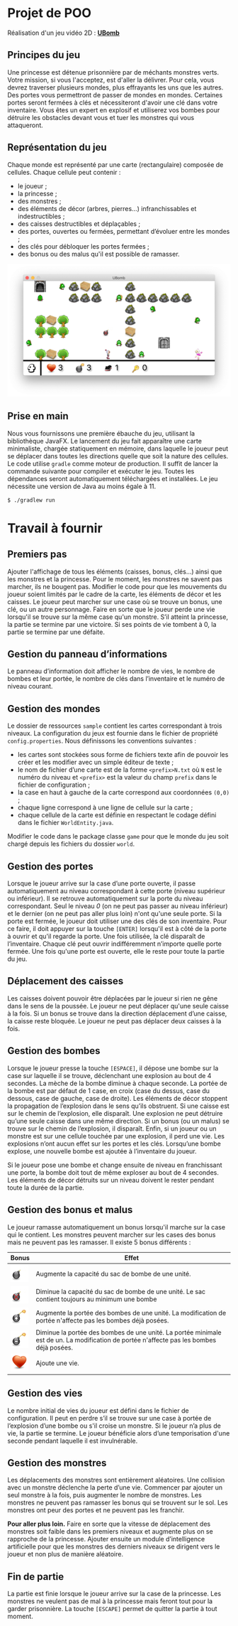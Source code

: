 <link rel="stylesheet" href="readme.css">


# Projet de POO

Réalisation d'un jeu vidéo 2D : [**UBomb**](https://github.com/reveillere/UBomb-student)


## Principes du jeu

Une princesse est détenue prisonnière par de méchants monstres verts. Votre mission, si vous l'acceptez, est d'aller la délivrer. Pour cela, vous devrez traverser plusieurs mondes, plus effrayants les uns que les autres. Des portes vous permettront de passer de mondes en mondes. Certaines portes seront fermées à clés et nécessiteront d'avoir une clé dans votre inventaire. Vous êtes un expert en explosif et utiliserez vos bombes pour détruire les obstacles devant vous et tuer les monstres qui vous attaqueront.


## Représentation du jeu

Chaque monde est représenté par une carte (rectangulaire) composée de cellules. Chaque cellule peut contenir :

-   le joueur ;
-   la princesse ;
-   des monstres ;
-   des éléments de décor (arbres, pierres...) infranchissables et
    indestructibles ;
-   des caisses destructibles et déplaçables ; 
-   des portes, ouvertes ou fermées, permettant d’évoluer entre les
    mondes ;
-   des clés pour débloquer les portes fermées ;
-   des bonus ou des malus qu'il est possible de ramasser.

![Bombeirb](img/ubomb.png)

## Prise en main

Nous vous fournissons une première ébauche du jeu, utilisant la bibliothèque JavaFX. Le lancement du jeu
fait apparaître une carte minimaliste, chargée statiquement en mémoire, dans laquelle le joueur peut se déplacer dans toutes les directions quelle que soit la nature des cellules. Le code utilise `gradle` comme moteur de production. Il suffit de lancer la commande suivante pour compiler et exécuter le jeu. Toutes les dépendances seront automatiquement téléchargées et installées. Le jeu nécessite une version de Java au moins égale à 11.

    $ ./gradlew run


Travail à fournir
=================



## Premiers pas

Ajouter l'affichage de tous les éléments (caisses, bonus, clés...) ainsi que les monstres et la princesse. Pour le moment, les monstres ne savent pas marcher, ils ne bougent pas. Modifier le code pour que les mouvements du joueur soient limités par le cadre de la carte, les éléments de décor et les caisses. 
Le joueur peut marcher sur une case où se trouve un bonus, une clé, ou un autre personnage. Faire en sorte que le joueur perde une vie lorsqu'il se trouve sur la même case qu'un monstre.
S’il atteint la princesse, la partie se termine par une victoire.
Si ses points de vie tombent à 0, la partie se termine par une défaite.

## Gestion du panneau d’informations

Le panneau d’information doit afficher le nombre de vies, le nombre de bombes et leur portée, le nombre de clés dans l’inventaire et le numéro de niveau courant.

## Gestion des mondes

Le dossier de ressources `sample` contient les cartes correspondant à trois niveaux. La configuration du jeux est fournie dans le fichier de propriété `config.properties`. Nous définissons les conventions suivantes :

-   les cartes sont stockées sous forme de fichiers texte afin de
    pouvoir les créer et les modifier avec un simple éditeur de texte ;
-   le nom de fichier d’une carte est de la forme `<prefix>N.txt` où `N` est le
    numéro du niveau et `<prefix>` est la valeur du champ `prefix` dans le fichier de configuration ;
-   la case en haut à gauche de la carte correspond aux coordonnées
    `(0,0)` ;
-   chaque ligne correspond à une ligne de cellule sur la carte ; 
-   chaque cellule de la carte est définie en respectant le codage
défini dans le fichier `WorldEntity.java`.

Modifier le code dans le package classe `game` pour que le monde du jeu soit chargé depuis les fichiers du dossier `world`.

## Gestion des portes

Lorsque le joueur arrive sur la case d’une porte ouverte, il passe
automatiquement au niveau correspondant à cette porte (niveau supérieur
ou inférieur). Il se retrouve automatiquement sur la porte du niveau
correspondant. Seul le niveau *0* (on ne peut pas passer au niveau inférieur) et le dernier (on ne peut pas aller plus loin) n'ont qu'une seule porte.  Si la porte est fermée, le joueur doit utiliser une des
clés de son inventaire. Pour ce faire, il doit appuyer sur la touche `[ENTER]` lorsqu'il est à côté de la porte à ouvrir et qu'il regarde la porte. Une fois utilisée, la clé disparaît de
l’inventaire. Chaque clé peut ouvrir indifféremment n’importe quelle
porte fermée. Une fois qu'une porte est ouverte, elle le reste pour toute la partie du jeu.

## Déplacement des caisses

 Les caisses doivent pouvoir être déplacées par le joueur si rien ne gêne dans le sens de la poussée. Le joueur ne peut déplacer qu'une seule caisse à la fois. Si un bonus se trouve dans la direction déplacement d’une caisse, la caisse reste bloquée. Le joueur ne peut pas déplacer deux caisses à la fois. 


## Gestion des bombes

Lorsque le joueur presse la touche `[ESPACE]`, il dépose une bombe sur
la case sur laquelle il se trouve, déclenchant une explosion au bout de
4 secondes. La mèche de la bombe diminue à chaque seconde. La portée de
la bombe est par défaut de 1 case, en croix (case du dessus, case du
dessous, case de gauche, case de droite). Les éléments de décor stoppent
la propagation de l’explosion dans le sens qu’ils obstruent. Si une caisse est sur le chemin de l’explosion, elle
disparaît. Une explosion ne peut
détruire qu’une seule caisse dans une même direction. Si un bonus (ou un malus) se trouve sur le chemin de l’explosion, il disparaît. 
Enfin, si un joueur ou un monstre est sur une cellule touchée par une explosion, il
perd une vie. Les explosions n’ont aucun effet sur les portes et les
clés. Lorsqu’une bombe explose, une nouvelle bombe est ajoutée à
l’inventaire du joueur. 

Si le joueur pose une bombe et change ensuite de niveau en franchissant une porte, la bombe doit tout de même exploser au bout de 4 secondes. Les éléments de décor détruits sur un niveau doivent le rester pendant toute la durée de la partie.


## Gestion des bonus et malus

Le joueur ramasse automatiquement un bonus lorsqu'il marche sur la case qui le contient. Les monstres peuvent marcher sur les cases des bonus mais ne peuvent pas les ramasser. Il existe 5 bonus différents :

Bonus | Effet
--- | --- |
![nb+](src/main/resources/images/bonus_bomb_nb_inc.png) | Augmente la capacité du sac de bombe de une unité. |
![nb-](src/main/resources/images/bonus_bomb_nb_dec.png) | Diminue la capacité du sac de bombe de une unité. Le sac contient toujours au minimum une bombe |
| ![range+](src/main/resources/images/bonus_bomb_range_inc.png) | Augmente la portée des bombes de une unité. La modification de portée n'affecte pas les bombes déjà posées. |
| ![range-](src/main/resources/images/bonus_bomb_range_dec.png) | Diminue la portée des bombes de une unité. La portée minimale est de un. La modification de portée n'affecte pas les bombes déjà posées. |
| ![live](src/main/resources/images/heart.png) | Ajoute une vie. |


## Gestion des vies

Le nombre initial de vies du joueur est défini dans le fichier de configuration. Il peut en perdre s’il
se trouve sur une case à portée de l’explosion d’une bombe ou s'il croise un monstre. Si le joueur
n’a plus de vie, la partie se termine. Le joueur bénéficie alors d’une temporisation d'une seconde pendant laquelle il est invulnérable.

## Gestion des monstres

Les déplacements des monstres sont
entièrement aléatoires. Une collision avec un monstre déclenche la perte
d’une vie. Commencer par ajouter un seul monstre à la fois, puis augmenter le
nombre de monstres. Les monstres ne peuvent pas ramasser les bonus qui se trouvent sur le
sol. Les monstres ont peur des portes et ne peuvent pas les franchir.

**Pour aller plus loin.** Faire en sorte que la vitesse de déplacement des monstres soit faible dans les premiers niveaux et augmente plus on se rapproche de la
princesse. Ajouter ensuite un module d’intelligence artificielle pour que les monstres des derniers niveaux se dirigent vers le joueur et non plus de manière aléatoire.

## Fin de partie

La partie est finie lorsque le joueur arrive sur la case de la
princesse. Les monstres ne veulent pas de mal à la princesse mais feront
tout pour la garder prisonnière. La touche `[ESCAPE]` permet de quitter la partie à tout moment.
